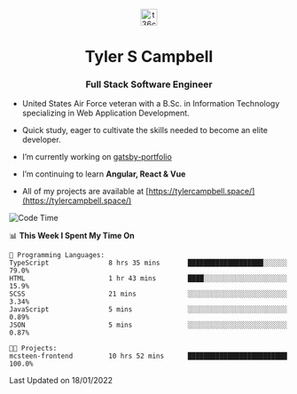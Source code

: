 <p align="center">
<a href="https://www.linkedin.com/in/t36campbell" target="blank"><img align="center" src="https://ik.imagekit.io/t36campbell/Portfolio/linkedin.png.original_m8bbGgPh6.png" alt="t36campbell" height="30" width="30" /></a>
</p>
<h1 align="center">Tyler S Campbell</h1>
<h3 align="center">Full Stack Software Engineer</h3>

* United States Air Force veteran with a B.Sc. in Information Technology specializing in Web Application Development. 

* Quick study, eager to cultivate the skills needed to become an elite developer.

* I’m currently working on [gatsby-portfolio](https://github.com/t36campbell/gatsby-portfolio)

* I’m continuing to learn **Angular, React & Vue**

* All of my projects are available at [https://tylercampbell.space/](https://tylercampbell.space/)

<!--START_SECTION:waka-->
![Code Time](http://img.shields.io/badge/Code%20Time-1%2C341%20hrs%2056%20mins-blue)

📊 **This Week I Spent My Time On** 

```text
💬 Programming Languages: 
TypeScript               8 hrs 35 mins       ███████████████████░░░░░░   79.0% 
HTML                     1 hr 43 mins        ████░░░░░░░░░░░░░░░░░░░░░   15.9% 
SCSS                     21 mins             ░░░░░░░░░░░░░░░░░░░░░░░░░   3.34% 
JavaScript               5 mins              ░░░░░░░░░░░░░░░░░░░░░░░░░   0.89% 
JSON                     5 mins              ░░░░░░░░░░░░░░░░░░░░░░░░░   0.87%

🐱‍💻 Projects: 
mcsteen-frontend         10 hrs 52 mins      █████████████████████████   100.0%

```


 Last Updated on 18/01/2022
<!--END_SECTION:waka-->
